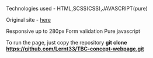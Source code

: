 Technologies used - HTML,SCSS(CSS),JAVASCRIPT(pure)

Original site - <a href="https://tbcconcept.ge/ge">here</a>

Responsive up to 280px
Form validation
Pure javascript

To run the page, just copy the repository
<strong>git clone https://github.com/Lernt33/TBC-concept-webpage.git</strong>
